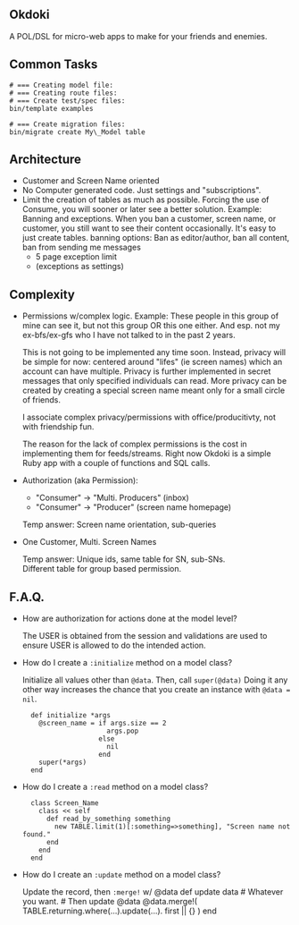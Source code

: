 
Okdoki
----------

A POL/DSL for micro-web apps to
make for your friends and enemies.

Common Tasks
-----------------

    # === Creating model file:
    # === Creating route files:
    # === Create test/spec files:
    bin/template examples

    # === Create migration files:
    bin/migrate create My\_Model table


Architecture
------------

* Customer and Screen Name oriented
* No Computer generated code. Just settings and "subscriptions".
* Limit the creation of tables as much as possible.
  Forcing the use of Consume, you will sooner or later see a better solution.
  Example: Banning and exceptions. When you ban a customer,
  screen name, or customer, you still want to see their content
  occasionally. It's easy to just create tables.
    banning options: Ban as editor/author, ban all content,
    ban from sending me messages
    + 5 page exception limit
    + (exceptions as settings)

Complexity
----------

* Permissions w/complex logic. Example:
     These people in this group of mine can see it,
     but not this group OR this one either.
     And esp. not my ex-bfs/ex-gfs who I have
     not talked to in the past 2 years.

  This is not going to be implemented any time soon.
  Instead, privacy will be simple for now:
    centered around "lifes" (ie screen names) which
    an account can have multiple.
  Privacy is further implemented in secret messages that only
  specified individuals can read.
  More privacy can be created by creating a special screen name
  meant only for a small circle of friends.

  I associate complex privacy/permissions with office/producitivty,
  not with friendship fun.

  The reason for the lack of complex permissions is the cost
  in implementing them for feeds/streams.  Right now Okdoki
  is a simple Ruby app with a couple of functions and SQL calls.

* Authorization (aka Permission):
  * "Consumer" -> "Multi. Producers" (inbox)
  * "Consumer" -> "Producer"         (screen name homepage)

  Temp answer: Screen name orientation, sub-queries

* One Customer, Multi. Screen Names

  Temp answer:
    Unique ids, same table for SN, sub-SNs.
    <br />
    Different table for group based permission.

F.A.Q.
------

* How are authorization for actions done at the model level?

  The USER is obtained from the session and validations
  are used to ensure USER is allowed to do the intended
  action.

* How do I create a `:initialize` method on a model class?

  Initialize all values other than `@data`. Then, call `super(@data)`
  Doing it any other way increases the chance that you create
  an instance with `@data = nil`.

        def initialize *args
          @screen_name = if args.size == 2
                           args.pop
                         else
                           nil
                         end
          super(*args)
        end

* How do I create a `:read` method on a model class?

        class Screen_Name
          class << self
            def read_by_something something
              new TABLE.limit(1)[:something=>something], "Screen name not found."
            end
          end
        end

* How do I create an `:update` method on a model class?

  Update the record, then `:merge!` w/ @data
        def update data
          # Whatever you want.
          # Then update @data
          @data.merge!(
             TABLE.returning.where(...).update(...).
             first || {}
          )
        end










